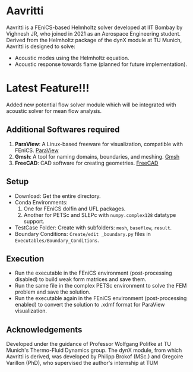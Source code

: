 # Aavritti

Aavritti is a FEniCS-based Helmholtz solver developed at IIT Bombay by Vighnesh JR, who joined in 2021 as an Aerospace Engineering student. Derived from the Helmholtz package of the dynX module at TU Munich, Aavritti is designed to solve:

- Acoustic modes using the Helmholtz equation.
- Acoustic response towards flame (planned for future implementation).
# Latest Feature!!!
Added new potential flow solver module which will be integrated with acoustic solver for mean flow analysis.

## Additional Softwares required
1. **ParaView**: A Linux-based freeware for visualization, compatible with FEniCS. [ParaView](https://www.paraview.org/)
2. **Gmsh**: A tool for naming domains, boundaries, and meshing. [Gmsh](https://gmsh.info/)
3. **FreeCAD**: CAD software for creating geometries. [FreeCAD](https://www.freecad.org/)
## Setup
- Download: Get the entire directory.
- Conda Environments:
  1. One for FEniCS dolfin and UFL packages.
  2. Another for PETSc and SLEPc with `numpy.complex128` datatype support.
- TestCase Folder: Create with subfolders: `mesh`, `baseflow`, `result`.
- Boundary Conditions: `Create/edit _boundary.py` files in `Executables/Boundary_Conditions`.

## Execution

- Run the executable in the FEniCS environment (post-processing disabled) to build weak form matrices and save them.
- Run the same file in the complex PETSc environment to solve the FEM problem and save the solution.
- Run the executable again in the FEniCS environment (post-processing enabled) to convert the solution to .xdmf format for ParaView visualization.

## Acknowledgements

Developed under the guidance of Professor Wolfgang Polifke at TU Munich's Thermo-Fluid Dynamics group. The dynX module, from which Aavritti is derived, was developed by Philipp Brokof (MSc.) and Gregoire Varillon (PhD), who supervised the author's internship at TUM
